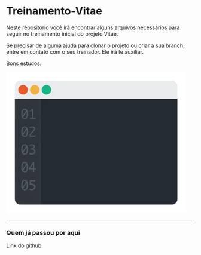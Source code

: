 # Treinamento-Vitae

Neste repositório você irá encontrar alguns arquivos necessários para seguir no treinamento inicial do projeto Vitae.

Se precisar de alguma ajuda para clonar o projeto ou criar a sua branch, entre em contato com o seu treinador. Ele irá te auxiliar.

Bons estudos.

<img src="giphy.webp">

---
### Quem já passou por aqui
Link do github: 